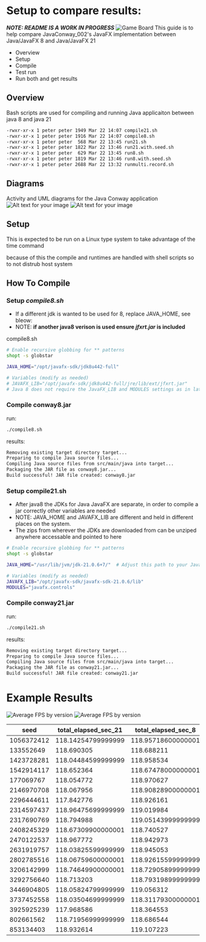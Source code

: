 # Setup to compare results: 
_**NOTE: README IS A WORK IN PROGRESS**_
![Game Board](./gameExample.png)
This guide is to help compare JavaConway_002's JavaFX implementation between Java/JavaFX 8 and Java/JavaFX 21 
- Overview
- Setup
- Compile
- Test run
- Run both and get results

## Overview

Bash scripts are used for compiling and running Java applicaiton between java 8 and java 21

```bash
-rwxr-xr-x 1 peter peter 1949 Mar 22 14:07 compile21.sh
-rwxr-xr-x 1 peter peter 1916 Mar 22 14:07 compile8.sh
-rwxr-xr-x 1 peter peter  568 Mar 22 13:45 run21.sh
-rwxr-xr-x 1 peter peter 1822 Mar 22 13:46 run21.with.seed.sh
-rwxr-xr-x 1 peter peter  629 Mar 22 13:45 run8.sh
-rwxr-xr-x 1 peter peter 1819 Mar 22 13:46 run8.with.seed.sh
-rwxr-xr-x 1 peter peter 2688 Mar 22 13:32 runmulti.record.sh
```

## Diagrams
Activity and UML diagrams for the Java Conway application 
![Alt text for your image](./Activity.png)
![Alt text for your image](./uml.png)



## Setup 
This is expected to be run on a Linux type system to take advantage of the time command

because of this the compile and runtimes are handled with shell scripts so to not distrub host system


## How To Compile

### Setup _compile8.sh_
  - If a different jdk is wanted to be used for 8, replace JAVA_HOME, see bleow:
  - NOTE: **if another java8 verison is used ensure _jfxrt.jar_ is included**

  compile8.sh
```bash
# Enable recursive globbing for ** patterns
shopt -s globstar

JAVA_HOME="/opt/javafx-sdk/jdk8u442-full"

# Variables (modify as needed)
# JAVAFX_LIB="/opt/javafx-sdk/jdk8u442-full/jre/lib/ext/jfxrt.jar" 
# Java 8 does not require the JavaFX_LIB and MODULES settings as in later jdks
```
### Compile conway8.jar

run:

```bash
./compile8.sh
```
results:
```bash
Removing existing target directory target...
Preparing to compile Java source files...
Compiling Java source files from src/main/java into target...
Packaging the JAR file as conway8.jar...
Build successful! JAR file created: conway8.jar

```

### Setup compile21.sh
  - After java8 the JDKs for Java JavaFX are separate, in order to compile a jar correctly other variables are needed
  - NOTE: JAVA_HOME and JAVAFX_LIB are different and held in different places on the system.
  - The zips from wherever the JDKs are downloaded from can be unziped anywhere accessable and pointed to here
```bash
# Enable recursive globbing for ** patterns
shopt -s globstar

JAVA_HOME="/usr/lib/jvm/jdk-21.0.6+7/"  # Adjust this path to your JavaFX SDK installation

# Variables (modify as needed)
JAVAFX_LIB="/opt/javafx-sdk/javafx-sdk-21.0.6/lib"
MODULES="javafx.controls"
```
### Compile conway21.jar

run:
```bash
./compile21.sh 
```
results:
```bash
Removing existing target directory target...
Preparing to compile Java source files...
Compiling Java source files from src/main/java into target...
Packaging the JAR file as conway21.jar...
Build successful! JAR file created: conway21.jar
```

# Example Results

![Average FPS by version ](./AVG_FPS_perVer.png)
![Average FPS by version ](./Total_ElapsedTime_perVer.png)

| seed       | total_elapsed_sec_21       | total_elapsed_sec_8        | avg_fps_21              | avg_fps_8               | avg_frame_count_21       | avg_frame_count_8        | sum_frame_count_21 | sum_frame_count_8 |
|------------|----------------------------|----------------------------|-------------------------|-------------------------|--------------------------|--------------------------|--------------------|-------------------|
| 1056372412 | 118.14254799999999         | 118.95718600000001         | 0.5337262579673102      | 0.40064614069875515     | 75.49152542372882        | 73.69747899159664        | 8908.0             | 8770.0            |
| 133552649  | 118.690305                 | 118.688211                 | 0.7481699886587634      | 0.7808772417218696      | 103.05882352941177       | 101.7983193277311        | 12264.0            | 12114.0           |
| 1423728281 | 118.04484599999999         | 118.958534                 | 0.4769278239211772      | 0.5212266463025751      | 74.3135593220339         | 68.4201680672269         | 8769.0             | 8142.0            |
| 1542914117 | 118.652364                 | 118.67478000000001         | 0.7540156493450186      | 0.7689589113498706      | 102.7983193277311        | 99.02521008403362        | 12233.0            | 11784.0           |
| 177069767  | 118.054772                 | 118.970627                 | 0.35787612721582157     | 0.5198441570538054      | 74.35593220338983        | 77.5798319327731         | 8774.0             | 9232.0            |
| 2146970708 | 118.067956                 | 118.90828900000001         | 0.6097588399266085      | 0.2861243728212267      | 76.71186440677967        | 77.57142857142857        | 9052.0             | 9231.0            |
| 2296444611 | 117.842776                 | 118.926161                 | 0.28665507100107906     | 0.5304386923921561      | 76.53389830508475        | 71.81512605042016        | 9031.0             | 8546.0            |
| 2314597437 | 118.96475699999999         | 119.019984                 | 0.6572827223946955      | 0.32057245808718815     | 73.83193277310924        | 77.38655462184875        | 8786.0             | 9209.0            |
| 2317690769 | 118.794988                 | 119.05143999999999         | 0.3672452341348971      | 0.3305252598675474      | 63.89915966386555        | 64.4873949579832         | 7604.0             | 7674.0            |
| 2408245329 | 118.67309900000001         | 118.740527                 | 0.7729079555449522      | 0.767554127330708       | 104.63025210084034       | 106.25210084033614       | 12451.0            | 12644.0           |
| 2470122537 | 118.967772                 | 118.942973                 | 0.5484945411943813      | 0.27912859684516506     | 72.83193277310924        | 76.33613445378151        | 8667.0             | 9084.0            |
| 2631919757 | 118.03825599999999         | 118.945053                 | 0.5380813548545176      | 0.33795076705704585     | 74.94915254237289        | 78.90756302521008        | 8844.0             | 9390.0            |
| 2802785516 | 118.06759600000001         | 118.92615599999999         | 0.6135160064221029      | 0.4800319038831826      | 77.82203389830508        | 78.09243697478992        | 9183.0             | 9293.0            |
| 3206142999 | 118.74649900000001         | 118.72905899999999         | 0.7403315640265222      | 0.7557509726032168      | 105.12605042016807       | 105.1344537815126        | 12510.0            | 12511.0           |
| 3292756640 | 118.713203                 | 118.79319899999999         | 0.7807761715411328      | 0.805906497643469       | 103.85714285714286       | 100.36974789915966       | 12359.0            | 11944.0           |
| 3446904805 | 118.05824799999999         | 119.056312                 | 0.4850045617751071      | 0.5932134294478022      | 75.05932203389831        | 76.45378151260505        | 8857.0             | 9098.0            |
| 3737452558 | 118.03504699999999         | 118.31179300000001         | 0.603661192709519       | 0.21841062047995727     | 76.27118644067797        | 50.220338983050844       | 9000.0             | 5926.0            |
| 3925925239 | 117.968586                 | 118.364553                 | 0.5113369419992336      | 0.2842215095937055      | 76.6864406779661         | 50.26271186440678        | 9049.0             | 5931.0            |
| 802661562  | 118.71956999999999         | 118.686544                 | 0.7824322856029229      | 0.7437039977912354      | 101.27731092436974       | 102.08403361344538       | 12052.0            | 12148.0           |
| 853134403  | 118.932614                 | 119.107223                 | 0.5426316812186868      | 0.4020704098459762      | 73.71428571428571        | 73.70588235294117        | 8772.0             | 8771.0            |

